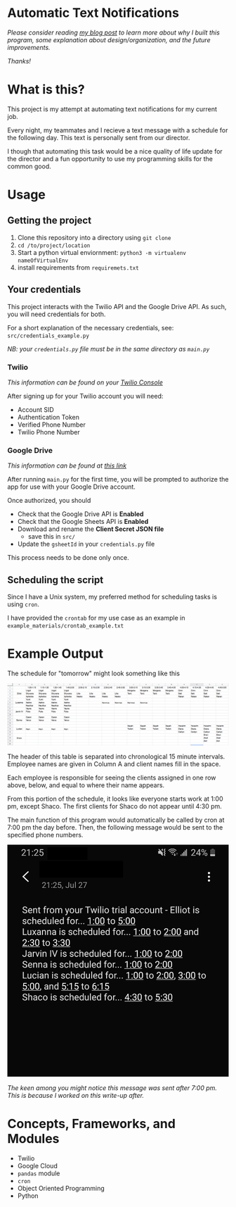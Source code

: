 # Automatic Text Notifications

*Please consider reading [my blog post](https://elliot.bearblog.dev/automatic-text-notifications-project/) to learn more about why I built this program, some explanation about design/organization, and the future improvements.* 

*Thanks!*

# What is this?

This project is my attempt at automating text notifications for my current job.

Every night, my teammates and I recieve a text message with a schedule for the following day. This text is personally sent from our director.

I though that automating this task would be a nice quality of life update for the director and a fun opportunity to use my programming skills for the common good.

# Usage

## Getting the project
1. Clone this repository into a directory using `git clone`
2. `cd /to/project/location`
3. Start a python virtual enviornment:  `python3 -m virtualenv nameOfVirtualEnv`
4. install requirements from `requiremets.txt`

## Your credentials
This project interacts with the Twilio API and the Google Drive API. As such, you will need credentials for both.

For a short explanation of the necessary credentials, see:
`src/credentials_example.py`

*NB:  your `credentials.py` file must be in the same directory as `main.py`*

### Twilio
*This information can be found on your [Twilio Console](https://www.twilio.com/console)*  

After signing up for your Twilio account you will need:
- Account SID
- Authentication Token
- Verified Phone Number
- Twilio Phone Number

### Google Drive
*This information can be found at [this link](https://console.cloud.google.com/)*  

After running `main.py` for the first time, you will be prompted to authorize the app for use with your Google Drive account.

Once authorized, you should
- Check that the Google Drive API is **Enabled**
- Check that the Google Sheets API is **Enabled**
- Download and rename the **Client Secret JSON file**
    - save this in `src/`
- Update the `gsheetId` in your `credentials.py` file

This process needs to be done only once.

## Scheduling the script
Since I have a Unix system, my preferred method for scheduling tasks is using `cron`.  

I have provided the `crontab` for my use case as an example in `example_materials/crontab_example.txt`

# Example Output
The schedule for "tomorrow" might look something like this

![Daily Schedule](https://github.com/nurriol2/work_notifier/blob/master/example_materials/screenshot_02.png)

The header of this table is separated into chronological 15 minute intervals. Employee names are given in Column A and client names fill in the space.

Each employee is responsible for seeing the clients assigned in one row above, below, and equal to where their name appears.

From this portion of the schedule, it looks like everyone starts work at 1:00 pm, except Shaco.
The first clients for Shaco do not appear until 4:30 pm.

The main function of this program would automatically be called by cron at 7:00 pm the day before. Then, the following message would be sent to the specified phone numbers.

![Text Message](https://github.com/nurriol2/work_notifier/blob/master/example_materials/screenshot_01.jpg)

*The keen among you might notice this message was sent after 7:00 pm. This is because I worked on this write-up after.*

# Concepts, Frameworks, and Modules
- Twilio 
- Google Cloud 
- `pandas` module
- `cron`
- Object Oriented Programming
- Python 
